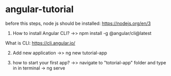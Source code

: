 # angular-tutorial

before this steps, node js should be installed: https://nodejs.org/en/3

1. How to install Angular CLI?  ->> npm install -g @angular/cli@latest
   
What is CLI: https://cli.angular.io/

2. Add new application ->> ng new tutorial-app

3. how to start your first app? ->> navigate to "totorial-app" folder and type in in terminal -> ng serve



